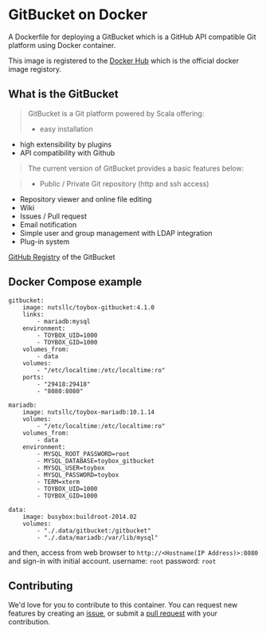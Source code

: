 # GitBucket on Docker

A Dockerfile for deploying a GitBucket which is a GitHub API compatible Git platform using Docker container.

This image is registered to the [Docker Hub](https://hub.docker.com/r/nutsllc/toybox-gitbucket/) which is the official docker image registory.

## What is the GitBucket

>GitBucket is a Git platform powered by Scala offering:
>
>* easy installation
* high extensibility by plugins
* API compatibility with Github

>The current version of GitBucket provides a basic features below:

>* Public / Private Git repository (http and ssh access)
* Repository viewer and online file editing
* Wiki
* Issues / Pull request
* Email notification
* Simple user and group management with LDAP integration
* Plug-in system

[GitHub Registry](https://github.com/gitbucket/gitbucket) of the GitBucket 

## Docker Compose example

```
gitbucket:
    image: nutsllc/toybox-gitbucket:4.1.0
    links:
        - mariadb:mysql
    environment:
        - TOYBOX_UID=1000
        - TOYBOX_GID=1000
    volumes_from:
        - data
    volumes:
        - "/etc/localtime:/etc/localtime:ro"
    ports:
        - "29418:29418"
        - "8080:8080"

mariadb:
    image: nutsllc/toybox-mariadb:10.1.14
    volumes:
        - "/etc/localtime:/etc/localtime:ro"
    volumes_from:
        - data
    environment:
        - MYSQL_ROOT_PASSWORD=root
        - MYSQL_DATABASE=toybox_gitbucket
        - MYSQL_USER=toybox
        - MYSQL_PASSWORD=toybox
        - TERM=xterm
        - TOYBOX_UID=1000
        - TOYBOX_GID=1000

data:
    image: busybox:buildroot-2014.02
    volumes:
        - "./.data/gitbucket:/gitbucket"
        - "./.data/mariadb:/var/lib/mysql"
```

and then, access from web browser to ``http://<Hostname(IP Address)>:8080`` and sign-in with initial account. username: ``root`` password: ``root``

## Contributing

We'd love for you to contribute to this container. You can request new features by creating an [issue](https://github.com/nutsllc/toybox-gitbucket/issues), or submit a [pull request](https://github.com/nutsllc/toybox-gitbucket/pulls) with your contribution.